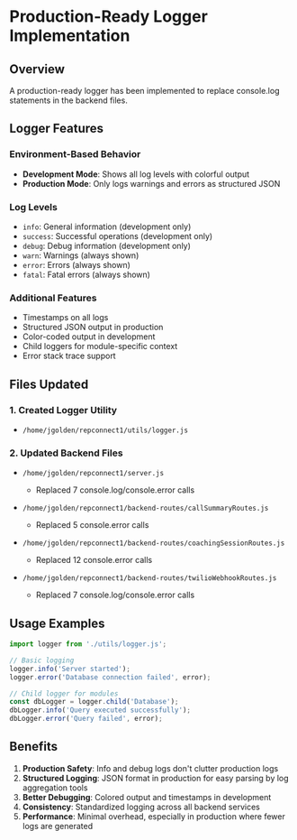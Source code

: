 # Production-Ready Logger Implementation

## Overview
A production-ready logger has been implemented to replace console.log statements in the backend files.

## Logger Features

### Environment-Based Behavior
- **Development Mode**: Shows all log levels with colorful output
- **Production Mode**: Only logs warnings and errors as structured JSON

### Log Levels
- `info`: General information (development only)
- `success`: Successful operations (development only)
- `debug`: Debug information (development only)
- `warn`: Warnings (always shown)
- `error`: Errors (always shown)
- `fatal`: Fatal errors (always shown)

### Additional Features
- Timestamps on all logs
- Structured JSON output in production
- Color-coded output in development
- Child loggers for module-specific context
- Error stack trace support

## Files Updated

### 1. Created Logger Utility
- `/home/jgolden/repconnect1/utils/logger.js`

### 2. Updated Backend Files
- `/home/jgolden/repconnect1/server.js`
  - Replaced 7 console.log/console.error calls
  
- `/home/jgolden/repconnect1/backend-routes/callSummaryRoutes.js`
  - Replaced 5 console.error calls
  
- `/home/jgolden/repconnect1/backend-routes/coachingSessionRoutes.js`
  - Replaced 12 console.error calls
  
- `/home/jgolden/repconnect1/backend-routes/twilioWebhookRoutes.js`
  - Replaced 7 console.log/console.error calls

## Usage Examples

```javascript
import logger from './utils/logger.js';

// Basic logging
logger.info('Server started');
logger.error('Database connection failed', error);

// Child logger for modules
const dbLogger = logger.child('Database');
dbLogger.info('Query executed successfully');
dbLogger.error('Query failed', error);
```

## Benefits
1. **Production Safety**: Info and debug logs don't clutter production logs
2. **Structured Logging**: JSON format in production for easy parsing by log aggregation tools
3. **Better Debugging**: Colored output and timestamps in development
4. **Consistency**: Standardized logging across all backend services
5. **Performance**: Minimal overhead, especially in production where fewer logs are generated
